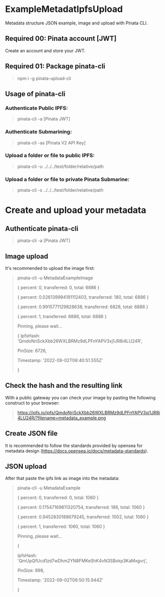 # ExampleMetadatIpfsUpload
Metadata structure JSON example,  image and upload with Pinata CLI.

## Required 00: Pinata account [JWT]
Create an account and store your JWT.

## Required 01: Package pinata-cli
>npm i -g pinata-upload-cli

## Usage of pinata-cli
### Authenticate Public IPFS:
>pinata-cli -a [Pinata JWT]
### Authenticate Submarining:
>pinata-cli -as [Pinata V2 API Key]
### Upload a folder or file to public IPFS:
>pinata-cli -u ../../../test/folder/relative/path
### Upload a folder or file to private Pinata Submarine:
>pinata-cli -s ../../../test/folder/relative/path

        
# Create and upload your metadata
## Authenticate pinata-cli
>pinata-cli -a [Pinata JWT]

## Image upload
It's recommended to upload the image first:

>pinata-cli -u MetadataExampleImage
>
>{ percent: 0, transferred: 0, total: 6886 }
>
>{ percent: 0.026139994191112403, transferred: 180, total: 6886 }
>
>{ percent: 0.9915771129828638, transferred: 6828, total: 6886 }
>
>{ percent: 1, transferred: 6886, total: 6886 }
>
>Pinning, please wait...
>
>{
>  IpfsHash: 'QmdoNriSckXbb26WXLBRMz9dLPFnYAPV3xj1JR8i4LU24R',
>  
>  PinSize: 6726,
>  
>  Timestamp: '2022-09-02T06:40:51.555Z'
>  
>}

## Check the hash and the resulting link
With a public gateway you can check your image by pasting the following construct to your browser:

>https://ipfs.io/ipfs/QmdoNriSckXbb26WXLBRMz9dLPFnYAPV3xj1JR8i4LU24R/?filename=metadata_example.png

## Create JSON file
It is recommended to follow the standards provided by opensea for metadata design (https://docs.opensea.io/docs/metadata-standards).

## JSON upload
After that paste the ipfs link as image into the metadata:

>pinata-cli -u MetadataExample 
>
>{ percent: 0, transferred: 0, total: 1060 } 
>
>{ percent: 0.17547169811320754, transferred: 186, total: 1060 } 
>
>{ percent: 0.9452830188679245, transferred: 1002, total: 1060 } 
>
>{ percent: 1, transferred: 1060, total: 1060 } 
>
>Pinning, please wait... 
>
>{ 
>
>  IpfsHash: 'QmUpQfUcd1zd7wDhm2YN8FMKeShK4vN3SBxkp3KaMxgvrj', 
>  
>  PinSize: 898, 
>  
>  Timestamp: '2022-09-02T06:50:15.944Z' 
>  
>} 
